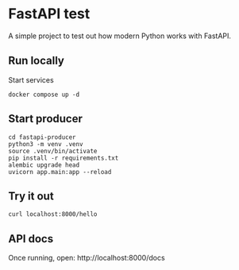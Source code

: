 # FastAPI test

A simple project to test out how modern Python works with FastAPI.

## Run locally

Start services
```
docker compose up -d
```

## Start producer

```
cd fastapi-producer
python3 -m venv .venv
source .venv/bin/activate
pip install -r requirements.txt
alembic upgrade head
uvicorn app.main:app --reload
```

## Try it out

```
curl localhost:8000/hello
```

## API docs

Once running, open: http://localhost:8000/docs